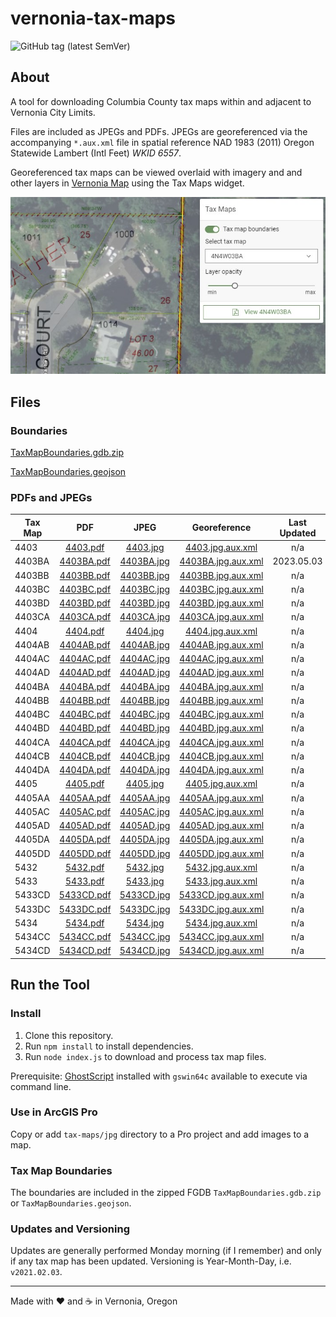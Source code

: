 # vernonia-tax-maps

![GitHub tag (latest SemVer)](https://img.shields.io/github/v/tag/CityOfVernonia/vernonia-tax-maps?color=success&style=flat-square)

## About

A tool for downloading Columbia County tax maps within and adjacent to Vernonia City Limits.

Files are included as JPEGs and PDFs. JPEGs are georeferenced via the accompanying `*.aux.xml` file in spatial reference NAD 1983 (2011) Oregon Statewide Lambert (Intl Feet) _WKID 6557_.

Georeferenced tax maps can be viewed overlaid with imagery and and other layers in [Vernonia Map](https://map.vernonia-or.gov/) using the Tax Maps widget.

![Tax Maps widget](screenshot.jpg "Tax Maps widget")

## Files

### Boundaries

[TaxMapBoundaries.gdb.zip](/TaxMapBoundaries.gdb.zip)

[TaxMapBoundaries.geojson](/TaxMapBoundaries.geojson)

### PDFs and JPEGs

| Tax Map | PDF | JPEG | Georeference | Last Updated |
| --- | :---: | :---: | :---: | :---: |
| 4403 | [4403.pdf](/tax-maps/pdf/4403.pdf) | [4403.jpg](/tax-maps/jpg/4403.jpg) | [4403.jpg.aux.xml](/tax-maps/jpg/4403.jpg.aux.xml) | n/a |
| 4403BA | [4403BA.pdf](/tax-maps/pdf/4403BA.pdf) | [4403BA.jpg](/tax-maps/jpg/4403BA.jpg) | [4403BA.jpg.aux.xml](/tax-maps/jpg/4403BA.jpg.aux.xml) | 2023.05.03 |
| 4403BB | [4403BB.pdf](/tax-maps/pdf/4403BB.pdf) | [4403BB.jpg](/tax-maps/jpg/4403BB.jpg) | [4403BB.jpg.aux.xml](/tax-maps/jpg/4403BB.jpg.aux.xml) | n/a |
| 4403BC | [4403BC.pdf](/tax-maps/pdf/4403BC.pdf) | [4403BC.jpg](/tax-maps/jpg/4403BC.jpg) | [4403BC.jpg.aux.xml](/tax-maps/jpg/4403BC.jpg.aux.xml) | n/a |
| 4403BD | [4403BD.pdf](/tax-maps/pdf/4403BD.pdf) | [4403BD.jpg](/tax-maps/jpg/4403BD.jpg) | [4403BD.jpg.aux.xml](/tax-maps/jpg/4403BD.jpg.aux.xml) | n/a |
| 4403CA | [4403CA.pdf](/tax-maps/pdf/4403CA.pdf) | [4403CA.jpg](/tax-maps/jpg/4403CA.jpg) | [4403CA.jpg.aux.xml](/tax-maps/jpg/4403CA.jpg.aux.xml) | n/a |
| 4404| [4404.pdf](/tax-maps/pdf/4404.pdf) | [4404.jpg](/tax-maps/jpg/4404.jpg) | [4404.jpg.aux.xml](/tax-maps/jpg/4404.jpg.aux.xml) | n/a |
| 4404AB | [4404AB.pdf](/tax-maps/pdf/4404AB.pdf) | [4404AB.jpg](/tax-maps/jpg/4404AB.jpg) | [4404AB.jpg.aux.xml](/tax-maps/jpg/4404AB.jpg.aux.xml) | n/a |
| 4404AC | [4404AC.pdf](/tax-maps/pdf/4404AC.pdf) | [4404AC.jpg](/tax-maps/jpg/4404AC.jpg) | [4404AC.jpg.aux.xml](/tax-maps/jpg/4404AC.jpg.aux.xml) | n/a |
| 4404AD | [4404AD.pdf](/tax-maps/pdf/4404AD.pdf) | [4404AD.jpg](/tax-maps/jpg/4404AD.jpg) | [4404AD.jpg.aux.xml](/tax-maps/jpg/4404AD.jpg.aux.xml) | n/a |
| 4404BA | [4404BA.pdf](/tax-maps/pdf/4404BA.pdf) | [4404BA.jpg](/tax-maps/jpg/4404BA.jpg) | [4404BA.jpg.aux.xml](/tax-maps/jpg/4404BA.jpg.aux.xml) | n/a |
| 4404BB | [4404BB.pdf](/tax-maps/pdf/4404BB.pdf) | [4404BB.jpg](/tax-maps/jpg/4404BB.jpg) | [4404BB.jpg.aux.xml](/tax-maps/jpg/4404BB.jpg.aux.xml) | n/a |
| 4404BC | [4404BC.pdf](/tax-maps/pdf/4404BC.pdf) | [4404BC.jpg](/tax-maps/jpg/4404BC.jpg) | [4404BC.jpg.aux.xml](/tax-maps/jpg/4404BC.jpg.aux.xml) | n/a |
| 4404BD | [4404BD.pdf](/tax-maps/pdf/4404BD.pdf) | [4404BD.jpg](/tax-maps/jpg/4404BD.jpg) | [4404BD.jpg.aux.xml](/tax-maps/jpg/4404BD.jpg.aux.xml) | n/a |
| 4404CA | [4404CA.pdf](/tax-maps/pdf/4404CA.pdf) | [4404CA.jpg](/tax-maps/jpg/4404CA.jpg) | [4404CA.jpg.aux.xml](/tax-maps/jpg/4404CA.jpg.aux.xml) | n/a |
| 4404CB | [4404CB.pdf](/tax-maps/pdf/4404CB.pdf) | [4404CB.jpg](/tax-maps/jpg/4404CB.jpg) | [4404CB.jpg.aux.xml](/tax-maps/jpg/4404CB.jpg.aux.xml) | n/a |
| 4404DA | [4404DA.pdf](/tax-maps/pdf/4404DA.pdf) | [4404DA.jpg](/tax-maps/jpg/4404DA.jpg) | [4404DA.jpg.aux.xml](/tax-maps/jpg/4404DA.jpg.aux.xml) | n/a |
| 4405 | [4405.pdf](/tax-maps/pdf/4405.pdf) | [4405.jpg](/tax-maps/jpg/4405.jpg) | [4405.jpg.aux.xml](/tax-maps/jpg/4405.jpg.aux.xml) | n/a |
| 4405AA | [4405AA.pdf](/tax-maps/pdf/4405AA.pdf) | [4405AA.jpg](/tax-maps/jpg/4405AA.jpg) | [4405AA.jpg.aux.xml](/tax-maps/jpg/4405AA.jpg.aux.xml) | n/a |
| 4405AC | [4405AC.pdf](/tax-maps/pdf/4405AC.pdf) | [4405AC.jpg](/tax-maps/jpg/4405AC.jpg) | [4405AC.jpg.aux.xml](/tax-maps/jpg/4405AC.jpg.aux.xml) | n/a |
| 4405AD | [4405AD.pdf](/tax-maps/pdf/4405AD.pdf) | [4405AD.jpg](/tax-maps/jpg/4405AD.jpg) | [4405AD.jpg.aux.xml](/tax-maps/jpg/4405AD.jpg.aux.xml) | n/a |
| 4405DA | [4405DA.pdf](/tax-maps/pdf/4405DA.pdf) | [4405DA.jpg](/tax-maps/jpg/4405DA.jpg) | [4405DA.jpg.aux.xml](/tax-maps/jpg/4405DA.jpg.aux.xml) | n/a |
| 4405DD | [4405DD.pdf](/tax-maps/pdf/4405DD.pdf) | [4405DD.jpg](/tax-maps/jpg/4405DD.jpg) | [4405DD.jpg.aux.xml](/tax-maps/jpg/4405DD.jpg.aux.xml) | n/a |
| 5432 | [5432.pdf](/tax-maps/pdf/5432.pdf) | [5432.jpg](/tax-maps/jpg/5432.jpg) | [5432.jpg.aux.xml](/tax-maps/jpg/5432.jpg.aux.xml) | n/a |
| 5433 | [5433.pdf](/tax-maps/pdf/5433.pdf) | [5433.jpg](/tax-maps/jpg/5433.jpg) | [5433.jpg.aux.xml](/tax-maps/jpg/5433.jpg.aux.xml) | n/a |
| 5433CD | [5433CD.pdf](/tax-maps/pdf/5433CD.pdf) | [5433CD.jpg](/tax-maps/jpg/5433CD.jpg) | [5433CD.jpg.aux.xml](/tax-maps/jpg/5433CD.jpg.aux.xml) | n/a |
| 5433DC | [5433DC.pdf](/tax-maps/pdf/5433DC.pdf) | [5433DC.jpg](/tax-maps/jpg/5433DC.jpg) | [5433DC.jpg.aux.xml](/tax-maps/jpg/5433DC.jpg.aux.xml) | n/a |
| 5434 | [5434.pdf](/tax-maps/pdf/5434.pdf) | [5434.jpg](/tax-maps/jpg/5434.jpg) | [5434.jpg.aux.xml](/tax-maps/jpg/5434.jpg.aux.xml) | n/a |
| 5434CC | [5434CC.pdf](/tax-maps/pdf/5434CC.pdf) | [5434CC.jpg](/tax-maps/jpg/5434CC.jpg) | [5434CC.jpg.aux.xml](/tax-maps/jpg/5434CC.jpg.aux.xml) | n/a |
| 5434CD | [5434CD.pdf](/tax-maps/pdf/5434CD.pdf) | [5434CD.jpg](/tax-maps/jpg/5434CD.jpg) | [5434CD.jpg.aux.xml](/tax-maps/jpg/5434CD.jpg.aux.xml) | n/a |

## Run the Tool

### Install

1. Clone this repository.
1. Run `npm install` to install dependencies.
1. Run `node index.js` to download and process tax map files.

Prerequisite: [GhostScript](https://ghostscript.com/download.html) installed with `gswin64c` available to execute via command line.

### Use in ArcGIS Pro

Copy or add `tax-maps/jpg` directory to a Pro project and add images to a map.

### Tax Map Boundaries

The boundaries are included in the zipped FGDB `TaxMapBoundaries.gdb.zip` or `TaxMapBoundaries.geojson`.

### Updates and Versioning

Updates are generally performed Monday morning (if I remember) and only if any tax map has been updated. Versioning is Year-Month-Day, i.e. `v2021.02.03`.

***

Made with :heart: and :coffee: in Vernonia, Oregon

